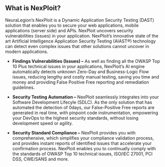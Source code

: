 ## What is NexPloit?
NeuraLegion’s NexPloit is a Dynamic Application Security Testing (DAST) solution that enables you to secure your web applications, mobile applications (server side) and APIs. NexPloit uncovers security vulnerabilities (issues) in your application. NexPloit’s innovative state of the art Artificial Intelligence Application Security Testing (AIAST®) technology can detect even complex issues that other solutions cannot uncover in modern applications. 

* **Findings Vulnerabilities (Issues) –** As well as finding all the OWASP Top 10 Plus technical issues in your applications, NexPloit’s AI engine automatically detects unknown Zero-Day and Business-Logic Flow issues, reducing lengthy and costly manual testing, saving you time and money and providing False Positive Free reporting and remediation guidelines. 

* **Security Testing Automation –** NexPloit seamlessly integrates into your Software Development Lifecyle (SDLC). As the only solution that has automated the detection of 0days, our False-Positive Free reports are generated in real time, with pinpoint code instrumentation, empowering your DevOps to the highest security standards, without losing development speed or agility. 

* **Security Standard Compliance –** NexPloit provides you with comprehensive, which simplifies your compliance validation process, and provides instant reports of identified issues that accelerate your confirmation process. NexPloit enables you to continually comply with the standards of OWASP Top 10 technical issues, ISO/IEC 27001, PCI DSS, CWE/SANS and more.